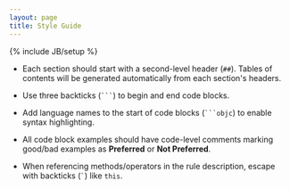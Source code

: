 ```yaml
---
layout: page
title: Style Guide
---
```

{% include JB/setup %}

* Each section should start with a second-level header (`##`). Tables of contents will be generated automatically from each section's headers.

* Use three backticks (<code>```</code>) to begin and end code blocks.

* Add language names to the start of code blocks (<code>```objc</code>) to enable syntax highlighting.

* All code block examples should have code-level comments marking good/bad examples as **Preferred** or **Not Preferred**.

* When referencing methods/operators in the rule description, escape with backticks (<code>\`</code>) like `this`.
